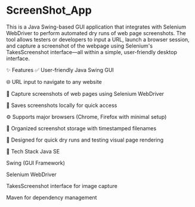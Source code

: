 # ScreenShot_App
This is a Java Swing-based GUI application that integrates with Selenium WebDriver to perform automated dry runs of web page screenshots. The tool allows testers or developers to input a URL, launch a browser session, and capture a screenshot of the webpage using Selenium's TakesScreenshot interface—all within a simple, user-friendly desktop interface.

✨ Features
✅ User-friendly Java Swing GUI

🌐 URL input to navigate to any website

📸 Capture screenshots of web pages using Selenium WebDriver

💾 Saves screenshots locally for quick access

⚙️ Supports major browsers (Chrome, Firefox with minimal setup)

📁 Organized screenshot storage with timestamped filenames

🔁 Designed for quick dry runs and testing visual page rendering


🧰 Tech Stack
Java SE

Swing (GUI Framework)

Selenium WebDriver

TakesScreenshot interface for image capture

Maven for dependency management


